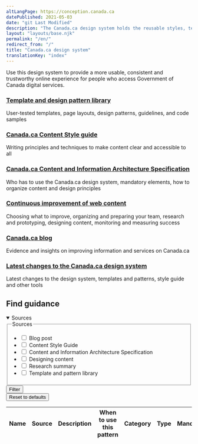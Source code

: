```yaml
---
altLangPage: https://conception.canada.ca
datePublished: 2021-05-03
date: "git Last Modified"
description: "The Canada.ca design system holds the reusable styles, templates and patterns that make Government of Canada digital services more usable, consistent and trustworthy."
layout: "layouts/base.njk"
permalink: "/en/"
redirect_from: "/"
title: "Canada.ca design system"
translationKey: "index"
---
```

<p>Use this design system to provide a more usable, consistent and trustworthy online experience for people who access Government of Canada digital services.</p>
<section>
  <div class="row">
    <section class="wb-eqht gc-drmt">
      <div class="col-md-4">
        <h3 class="h5"><a href="{{ site.url }}/pattern-library.html">Template and design pattern library</a></h3>
        <p>User-tested templates, page layouts, design patterns, guidelines, and code samples</p>
      </div>
      <div class="col-md-4">
        <h3 class="h5"><a href="{{ site.url }}/style-guide/">Canada.ca Content Style guide</a></h3>
        <p>Writing principles and techniques to make content clear and accessible to all</p>
      </div>
      <div class="col-md-4">
        <h3 class="h5"><a href="{{ site.url }}/architecture/canada-content-information-architecture-specification.html">Canada.ca Content and Information Architecture Specification</a></h3>
        <p>Who has to use the Canada.ca design system, mandatory elements, how to organize content and design principles</p>
      </div>
      <div class="col-md-4">
        <h3 class="h5"><a href="{{ site.url }}/continuous-improvement.html">Continuous improvement of web content </a></h3>
        <p>Choosing what to improve, organizing and preparing your team, research and prototyping, designing content, monitoring and measuring success</p>
      </div>
      <div class="col-md-4">
        <h3 class="h5"><a href="{{ site.urlblogca }}">Canada.ca blog</a></h3>
        <p>Evidence and insights on improving information and services on Canada.ca</p>
      </div>
      <div class="col-md-4">
        <h3 class="h5"><a href="{{ site.url }}/about/latest-changes.html">Latest changes to the Canada.ca design system</a></h3>
        <p>Latest changes to the design system, templates and patterns, style guide and other tools</p>
      </div>
    </section>
  </div>
</section>
<section>
  <h2>Find guidance</h2>
  <div class="row mrgn-tp-md">
    <div class="col-md-3 small">
      <details open>
        <summary class="bg-primary text-center">Sources</summary>
        <form class="wb-tables-filter mrgn-lft-md mrgn-rght-md" data-bind-to="design">
          <div class="row">
            <div class="form-group">
              <fieldset>
                <legend class="wb-inv"><span class="field-name">Sources</span></legend>
                <ul class="list-unstyled">
                  <li class="checkbox">
                    <label for="dt_source1">
                      <input type="checkbox" id="dt_source1" name="dt_source" data-column="1" value="Blog post">
                      Blog post</label>
                  </li>
                  <li class="checkbox">
                    <label for="dt_source2">
                      <input type="checkbox" id="dt_source2" name="dt_source" data-column="1" value="Content Style Guide">
                      Content Style Guide</label>
                  </li>
                  <li class="checkbox">
                    <label for="dt_source3">
                      <input type="checkbox" id="dt_source3" name="dt_source" data-column="1" value="Content and Information Architecture Specification">
                      Content and Information Architecture Specification</label>
                  </li>
                  <li class="checkbox">
                    <label for="dt_source4">
                      <input type="checkbox" id="dt_source4" name="dt_source" data-column="1" value="Designing content">
                      Designing content</label>
                  </li>
                  <li class="checkbox">
                    <label for="dt_source5">
                      <input type="checkbox" id="dt_source5" name="dt_source" data-column="1" value="Research summary">
                      Research summary</label>
                  </li>
                  <li class="checkbox">
                    <label for="dt_source6">
                      <input type="checkbox" id="dt_source6" name="dt_source" data-column="1" value="Template and pattern library">
                      Template and pattern library</label>
                  </li>
                </ul>
              </fieldset>
            </div>
            <div class="col-md-12">
              <button type="submit" class="btn btn-primary full-width" aria-controls="dataset-filter"><span class="fas fa-filter mrgn-rght-sm"></span> Filter</button>
            </div>
            <div class="col-md-12 mrgn-tp-md">
              <button type="reset" class="btn btn-default full-width">Reset to defaults</button>
            </div>
          </div>
        </form>
      </details>
    </div>
    <div class="col-md-9">
      <div class="panel panel-default">
        <div class="mrgn-tp-md mrgn-bttm-md">
          <table class="wb-tables table table-striped small mrgn-tp-lg brdr-tp" aria-live="polite" id="design" data-page-length="25" data-wb-tables="{
            &quot;bDeferRender&quot;: true,
            &quot;ajaxSource&quot;: &quot;./ajax/patterns-01-en.json&quot;,
            &quot;order&quot;: [0, &quot;asc&quot;],
            &quot;paging&quot;: true,
            &quot;info&quot;: true,
            &quot;columns&quot;: [
            { &quot;data&quot;: &quot;NAME&quot;, &quot;className&quot;: &quot;&quot; },
            { &quot;data&quot;: &quot;SOURCE&quot;, &quot;className&quot;: &quot;&quot; },
            { &quot;data&quot;: &quot;DESCRIPTION&quot;, &quot;className&quot;: &quot;&quot;, &quot;orderable&quot;: false },
            { &quot;data&quot;: &quot;WHENTOUSE&quot;,  &quot;visible&quot;: false },
            { &quot;data&quot;: &quot;CATEGORY&quot;,  &quot;visible&quot;: false },
            { &quot;data&quot;: &quot;TYPE&quot;,  &quot;visible&quot;: false },
            { &quot;data&quot;: &quot;MANDATORY&quot;,  &quot;visible&quot;: false },
            { &quot;data&quot;: &quot;TANDP&quot;,  &quot;visible&quot;: false }
            ]
            }">
            <thead>
              <tr>
                <th class="col-md-05">Name</th>
                <th class="col-md-02">Source</th>
                <th class="col-md-05">Description</th>
                <th>When to use this pattern</th>
                <th>Category</th>
                <th>Type</th>
                <th>Mandatory</th>
                <th>Tempalates and patterns</th>
              </tr>
            </thead>
          </table>
        </div>
      </div>
    </div>
  </div>
</section>
